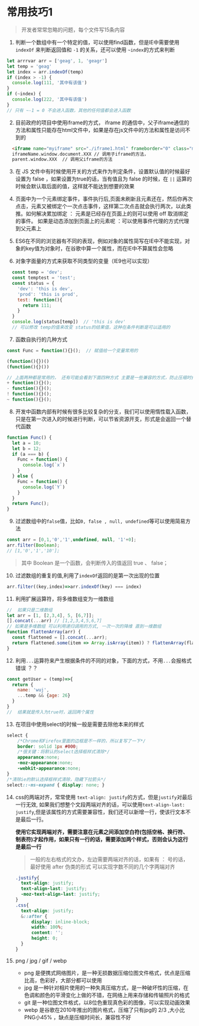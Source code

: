 # 常用技巧1

> 开发者常常忽略的问题，每个文件写15条内容

1. 判断一个数组中有一个特定的值，可以使用find函数，但是IE中需要使用 `indexOf` 来判断返回值和 `-1` 的关系，还可以使用 `~index`的方式来判断
```js
let arrrvar arr = ['geag', 1, 'geagr']
let temp = 'geag'
let index = arr.indexOf(temp)
if (index > -1) {
  console.log(111, '其中有该值')
}
if (~index) {
  console.log(222, '其中有该值')
}
// 只有 ~-1 = 0 不会进入函数，其他的任何值都会进入函数
```

2. 目前政府的项目中使用iframe的方式， iframe 的通信中，父子iframe通信的方法和属性只能存在html文件中，如果是存在js文件中的方法和属性是访问不到的
```html
  <iframe name="myiframe" src="./iframe1.html" frameborder="0" class="myiframe"></iframe>
  iframeName.window.document.XXX // 调用子iframe的方法，
  parent.window.XXX  // 调用父iframe的方法
```

3. 在 JS 文件中有时候使用开关的方式来作为判定条件，设置默认值的时候最好设置为 false ，如果设置为true的话，当有值且为 false 的时候，在 `||` 运算的时候会默认取后面的值，这样就不能达到想要的效果

4. 页面中为一个元素绑定事件，事件执行后,页面未刷新且元素还在，然后你再次点击，元素又被绑定个一次点击事件，这样第二次点击就会执行两次，以此类推。如何解决累加绑定 ： 元素是已经存在页面上的则可以使用 off 取消绑定的事件。  如果是动态添加到页面上的元素呢 ：可以使用事件代理的方式代理到父元素上

5. ES6在不同的浏览器有不同的表现，例如对象的属性简写在IE中不能实现，对象的key值为对象时，在谷歌中算一个属性，而在IE中不算属性会忽略

6. 对象字面量的方式来获取不同类型的变量（IE9也可以实现）
```js
  const temp = 'dev';
  const temptest = 'test';
  const status = {
    'dev': 'this is dev',
    'prod': 'this is prod',
    test: function(){
      return 111;
    }
  }
  console.log(status[temp])  // 'this is dev'
  // 可以修改 temp的值来改变 status的结果值，这种在条件判断是可以适用的
```

7. 函数自执行的几种方式
  ```js
  const Func = function(){}();  // 赋值给一个变量常用的

  (function(){})()
  (function(){}())

  // 上面两种都是常用的， 还有可能会看到下面四种方式 主要是一些兼容的方式，防止压缩时报错
  + function(){}();
  - function(){}();
  ! function(){}();
  ~ function(){}();
  ```

8. 开发中函数内部有时候有很多比较复杂的分支，我们可以使用惰性载入函数，只是在第一次进入的时候进行判断，可以节省资源开支，形式是会返回一个替代函数
```js
function Func() {
  let a = 10;
  let b = 12;
  if (a === b) {
    Func = function() {
      console.log(`x`)
    }
  } else {
    Func = function() {
      console.log(`Y`)
    }
  }
  return Func();
}
```

9. 过滤数组中的`false`值，比如`0, false , null, undefined`等可以使用简易方法
```js
const arr = [0,1,'0','1',undefined, null, '1'+0];
arr.filter(Boolean);
// [1,'0','1','10'];
```
> 其中 Boolean 是一个函数，会判断传入的值返回 true 、 false；

10. 过滤数组的重复的值,利用了`indexOf`返回的是第一次出现的位置
```js
arr.filter((key,index)=>arr.indexOf(key) === index)
```

11. 利用扩展运算符，将多维数组变为一维数组
```js
//  如果只是二维数组
let arr = [1, [2,3,4], 5, [6,7]];
[].concat(...arr) // [1,2,3,4,5,6,7]
// 如果是多维数组 可以利用递归调用的方式, 一次一次的降维 直到一维数组
function flattenArray(arr) {
  const flattened = [].concat(...arr);
  return flattened.some(item => Array.isArray(item)) ? flattenArray(flattened) : flattened;
}
```

12. 利用`...`运算符来产生根据条件的不同的对象，下面的方式，不用`...`会报格式错误 ？？
```js
const getUser = (temp)=>{
  return {
    name: 'wuj',
    ...temp && {age: 26}
  }
}
//  结果就是传入为true时，返回两个属性
```

13. 在项目中使用select的时候一般是需要去除他本来的样式
```css
select {
    /*Chrome和Firefox里面的边框是不一样的，所以复写了一下*/
    border: solid 1px #000;
    /*很关键：将默认的select选择框样式清除*/
    appearance:none;
    -moz-appearance:none;
    -webkit-appearance:none;
}
/*清除ie的默认选择框样式清除，隐藏下拉箭头*/
select::-ms-expand { display: none; }
```

14. css的两端对齐，常常使用 `text-align: justify`的方式，但是`justify`对最后一行无效, 如果我们想整个文段两端对齐的话，可以使用`text-align-last: justify`,但是该属性的方式需要兼容性，我们还可以新增一行，使该行文本不是最后一行。
  
    **使用它实现两端对齐，需要注意在元素之间添加空白符(包括空格、换行符、制表符)才起作用，如果只有一行的话，需要添加两个样式，否则会认为这行是最后一行**

    > 一般的左右格式的文办，左边需要两端对齐的话，如果有 ： 号的话，最好使用 after 伪类的形式 可以实现字数不同的几个字两端对齐
   
    ```css
    .justify{
      text-align: justify;
      text-align-last: justify;
      -moz-text-align-last: justify;
    }
    .css{
      text-align: justify;
      &::after {
          display: inline-block;
          width: 100%;
          content: '';
          height: 0;
      }
    }
    ```

15. png / jpg / gif / webp
    - png 是便携式网络图片，是一种无损数据压缩位图文件格式，优点是压缩比高，色彩好，大部分都可以使用
    - jpg 是一种针对相片使用的一种失真压缩方式，是一种破坏性的压缩，在色调和颜色的平滑变化上做的不错，在网络上用来存储和传输照片的格式
    - git 是一种位图文件格式，以8位色重现真色彩的图像，可以实现动画效果
    - webp 是谷歌在2010年推出的图片格式，压缩了只有jpg的 2/3 ,大小比PNG小45% ，缺点是压缩时间长，兼容性不好
